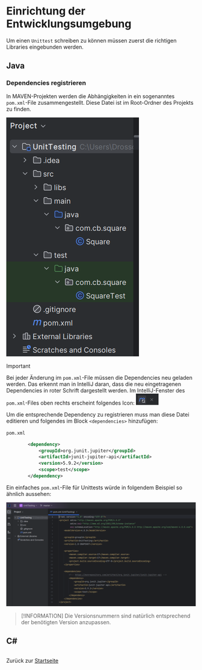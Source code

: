 # Einrichtung der Entwicklungsumgebung

Um einen `Unittest` schreiben zu können müssen zuerst die richtigen Libraries eingebunden werden.

## Java

### Dependencies registrieren

In MAVEN-Projekten werden die Abhängigkeiten in ein sogenanntes `pom.xml`-File zusammengestellt. Diese Datei ist im Root-Ordner des Projekts zu finden.

![Projektstruktur mit POM-File](img/projektstruktur.png)

> [!IMPORTANT]
> Bei jeder Änderung im `pom.xml`-File müssen die Dependencies neu geladen werden. Das erkennt man in IntelliJ daran, dass die neu eingetragenen Dependencies in roter Schrift dargestellt werden. 
> Im IntelliJ-Fenster des `pom.xml`-Files oben rechts erscheint folgendes Icon: ![Maven-Dependencies aktualisieren](img/maven-dependencies-aktualisieren.png)

Um die entsprechende Dependency zu registrieren muss man diese Datei editieren und folgendes im Block `<dependencies>` hinzufügen:

`pom.xml`
```xml
        <dependency>
            <groupId>org.junit.jupiter</groupId>
            <artifactId>junit-jupiter-api</artifactId>
            <version>5.9.2</version>
            <scope>test</scope>
        </dependency>
```

Ein einfaches `pom.xml`-File für Unittests würde in folgendem Beispiel so ähnlich aussehen:

![POM-File-Beispiel](img/pom-file.png)

> [!INFORMATION]
> Die Versionsnummern sind natürlich entsprechend der benötigten Version anzupassen.

## C#

```c#

```

Zurück zur [Startseite](README.md)
